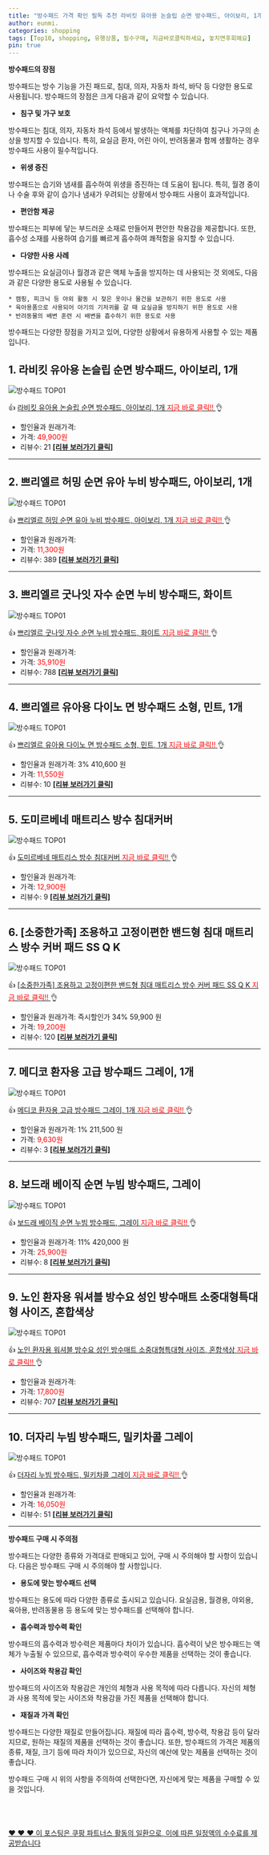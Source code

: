 ```yaml
---
title: "방수패드 가격 확인 필독 추천 라비킷 유아용 논슬립 순면 방수패드, 아이보리, 1개 비교 장점 구매가이드"
author: eunmi.
categories: shopping
tags: [Top10, shopping, 유행상품, 필수구매, 지금바로클릭하세요, 놓치면후회해요]
pin: true
---
```

**방수패드의 장점**

방수패드는 방수 기능을 가진 패드로, 침대, 의자, 자동차 좌석, 바닥 등 다양한 용도로 사용됩니다. 방수패드의 장점은 크게 다음과 같이 요약할 수 있습니다.

* **침구 및 가구 보호**

방수패드는 침대, 의자, 자동차 좌석 등에서 발생하는 액체를 차단하여 침구나 가구의 손상을 방지할 수 있습니다. 특히, 요실금 환자, 어린 아이, 반려동물과 함께 생활하는 경우 방수패드 사용이 필수적입니다.

* **위생 증진**

방수패드는 습기와 냄새를 흡수하여 위생을 증진하는 데 도움이 됩니다. 특히, 월경 중이나 수술 후와 같이 습기나 냄새가 우려되는 상황에서 방수패드 사용이 효과적입니다.

* **편안함 제공**

방수패드는 피부에 닿는 부드러운 소재로 만들어져 편안한 착용감을 제공합니다. 또한, 흡수성 소재를 사용하여 습기를 빠르게 흡수하여 쾌적함을 유지할 수 있습니다.

* **다양한 사용 사례**

방수패드는 요실금이나 월경과 같은 액체 누출을 방지하는 데 사용되는 것 외에도, 다음과 같은 다양한 용도로 사용될 수 있습니다.

    * 캠핑, 피크닉 등 야외 활동 시 젖은 옷이나 물건을 보관하기 위한 용도로 사용
    * 육아용품으로 사용되어 아기의 기저귀를 갈 때 요실금을 방지하기 위한 용도로 사용
    * 반려동물의 배변 훈련 시 배변을 흡수하기 위한 용도로 사용

방수패드는 다양한 장점을 가지고 있어, 다양한 상황에서 유용하게 사용할 수 있는 제품입니다.

   

## 1. 라비킷 유아용 논슬립 순면 방수패드, 아이보리, 1개

![방수패드 TOP01](https://thumbnail10.coupangcdn.com/thumbnails/remote/230x230ex/image/retail/images/4149152616697717-1ee3e05c-0e53-4f3c-95e8-f0fc48dec44f.jpg)


👍 [라비킷 유아용 논슬립 순면 방수패드, 아이보리, 1개 <font color=red> 지금 바로 클릭!! </font> ](https://link.coupang.com/re/AFFSDP?lptag=AF3617701&subid=GithubCoopas&pageKey=6870409810&traceid=V0-153&itemId=16433355164&vendorItemId=83624140822) 👌 


- 할인율과 원래가격: 
- 가격: <span style='color:red'>49,900원</span>
- 리뷰수: 21  [**[리뷰 보러가기 클릭]**](https://link.coupang.com/re/AFFSDP?lptag=AF3617701&subid=GithubCoopas&pageKey=6870409810&traceid=V0-153&itemId=16433355164&vendorItemId=83624140822)

---


   

## 2. 쁘리엘르 허밍 순면 유아 누비 방수패드, 아이보리, 1개

![방수패드 TOP01](https://thumbnail6.coupangcdn.com/thumbnails/remote/230x230ex/image/rs_quotation_api/gjfkurlw/ef8cd38a1dbd413b87ba48e5d43a2b17.jpg)


👍 [쁘리엘르 허밍 순면 유아 누비 방수패드, 아이보리, 1개 <font color=red> 지금 바로 클릭!! </font> ](https://link.coupang.com/re/AFFSDP?lptag=AF3617701&subid=GithubCoopas&pageKey=7334993009&traceid=V0-153&itemId=5452395887&vendorItemId=72752218849) 👌 


- 할인율과 원래가격: 
- 가격: <span style='color:red'>11,300원</span>
- 리뷰수: 389  [**[리뷰 보러가기 클릭]**](https://link.coupang.com/re/AFFSDP?lptag=AF3617701&subid=GithubCoopas&pageKey=7334993009&traceid=V0-153&itemId=5452395887&vendorItemId=72752218849)

---


   

## 3. 쁘리엘르 굿나잇 자수 순면 누비 방수패드, 화이트

![방수패드 TOP01](https://thumbnail9.coupangcdn.com/thumbnails/remote/230x230ex/image/retail/images/2020/08/31/17/3/81f2f4c5-4f14-4ffa-a75c-b6d2f1ba97a8.jpg)


👍 [쁘리엘르 굿나잇 자수 순면 누비 방수패드, 화이트 <font color=red> 지금 바로 클릭!! </font> ](https://link.coupang.com/re/AFFSDP?lptag=AF3617701&subid=GithubCoopas&pageKey=2040995568&traceid=V0-153&itemId=3469762761&vendorItemId=71456102494) 👌 


- 할인율과 원래가격: 
- 가격: <span style='color:red'>35,910원</span>
- 리뷰수: 788  [**[리뷰 보러가기 클릭]**](https://link.coupang.com/re/AFFSDP?lptag=AF3617701&subid=GithubCoopas&pageKey=2040995568&traceid=V0-153&itemId=3469762761&vendorItemId=71456102494)

---


   

## 4. 쁘리엘르 유아용 다이노 면 방수패드 소형, 민트, 1개

![방수패드 TOP01](https://thumbnail6.coupangcdn.com/thumbnails/remote/230x230ex/image/rs_quotation_api/kdtouy2f/280aee8260bd4fe7bf878b281494c2be.jpg)


👍 [쁘리엘르 유아용 다이노 면 방수패드 소형, 민트, 1개 <font color=red> 지금 바로 클릭!! </font> ](https://link.coupang.com/re/AFFSDP?lptag=AF3617701&subid=GithubCoopas&pageKey=7334993009&traceid=V0-153&itemId=18131997208&vendorItemId=85282714891) 👌 


- 할인율과 원래가격: 3%  410,600   원
- 가격: <span style='color:red'>11,550원</span>
- 리뷰수: 10  [**[리뷰 보러가기 클릭]**](https://link.coupang.com/re/AFFSDP?lptag=AF3617701&subid=GithubCoopas&pageKey=7334993009&traceid=V0-153&itemId=18131997208&vendorItemId=85282714891)

---


   

## 5. 도미르베네 매트리스 방수 침대커버

![방수패드 TOP01](https://thumbnail9.coupangcdn.com/thumbnails/remote/230x230ex/image/vendor_inventory/8e68/10e610081ea104fa2d9283f10dd69fd52aa5943426cbb48631e0205bfdee.jpg)


👍 [도미르베네 매트리스 방수 침대커버 <font color=red> 지금 바로 클릭!! </font> ](https://link.coupang.com/re/AFFSDP?lptag=AF3617701&subid=GithubCoopas&pageKey=6155361088&traceid=V0-153&itemId=20143827792&vendorItemId=87237143762) 👌 


- 할인율과 원래가격: 
- 가격: <span style='color:red'>12,900원</span>
- 리뷰수: 9  [**[리뷰 보러가기 클릭]**](https://link.coupang.com/re/AFFSDP?lptag=AF3617701&subid=GithubCoopas&pageKey=6155361088&traceid=V0-153&itemId=20143827792&vendorItemId=87237143762)

---


   

## 6. [소중한가족] 조용하고 고정이편한 밴드형 침대 매트리스 방수 커버 패드 SS Q K

![방수패드 TOP01](https://thumbnail6.coupangcdn.com/thumbnails/remote/230x230ex/image/vendor_inventory/6a5b/76bd14cadb75fa0c75125a10521df7ce9fc94cda5b8dfbf0dc3344ab7688.jpg)


👍 [[소중한가족] 조용하고 고정이편한 밴드형 침대 매트리스 방수 커버 패드 SS Q K <font color=red> 지금 바로 클릭!! </font> ](https://link.coupang.com/re/AFFSDP?lptag=AF3617701&subid=GithubCoopas&pageKey=7614230282&traceid=V0-153&itemId=20173216257&vendorItemId=82402281438) 👌 


- 할인율과 원래가격: 즉시할인가 34%  59,900   원
- 가격: <span style='color:red'>19,200원</span>
- 리뷰수: 120  [**[리뷰 보러가기 클릭]**](https://link.coupang.com/re/AFFSDP?lptag=AF3617701&subid=GithubCoopas&pageKey=7614230282&traceid=V0-153&itemId=20173216257&vendorItemId=82402281438)

---


   

## 7. 메디코 환자용 고급 방수패드 그레이, 1개

![방수패드 TOP01](https://thumbnail6.coupangcdn.com/thumbnails/remote/230x230ex/image/retail/images/2021/05/07/11/0/b6325bda-e1f4-4c18-9b1d-79eeab3c7c5b.jpg)


👍 [메디코 환자용 고급 방수패드 그레이, 1개 <font color=red> 지금 바로 클릭!! </font> ](https://link.coupang.com/re/AFFSDP?lptag=AF3617701&subid=GithubCoopas&pageKey=5470168231&traceid=V0-153&itemId=8402548238&vendorItemId=75690356787) 👌 


- 할인율과 원래가격: 1%  211,500   원
- 가격: <span style='color:red'>9,630원</span>
- 리뷰수: 3  [**[리뷰 보러가기 클릭]**](https://link.coupang.com/re/AFFSDP?lptag=AF3617701&subid=GithubCoopas&pageKey=5470168231&traceid=V0-153&itemId=8402548238&vendorItemId=75690356787)

---


   

## 8. 보드래 베이직 순면 누빔 방수패드, 그레이

![방수패드 TOP01](https://thumbnail7.coupangcdn.com/thumbnails/remote/230x230ex/image/rs_quotation_api/kgribc7w/47ecbff9ef7a47f3addf6510aa026301.jpg)


👍 [보드래 베이직 순면 누빔 방수패드, 그레이 <font color=red> 지금 바로 클릭!! </font> ](https://link.coupang.com/re/AFFSDP?lptag=AF3617701&subid=GithubCoopas&pageKey=4797076959&traceid=V0-153&itemId=6153851349&vendorItemId=73450065170) 👌 


- 할인율과 원래가격: 11%  420,000   원
- 가격: <span style='color:red'>25,900원</span>
- 리뷰수: 8  [**[리뷰 보러가기 클릭]**](https://link.coupang.com/re/AFFSDP?lptag=AF3617701&subid=GithubCoopas&pageKey=4797076959&traceid=V0-153&itemId=6153851349&vendorItemId=73450065170)

---


   

## 9. 노인 환자용 워셔블 방수요 성인 방수매트 소중대형특대형 사이즈, 혼합색상

![방수패드 TOP01](https://thumbnail6.coupangcdn.com/thumbnails/remote/230x230ex/image/vendor_inventory/411e/93d7a44754e1ed04ab9695a674c626571aee71c87e7db0a8cb7bdd7b6ef7.jpg)


👍 [노인 환자용 워셔블 방수요 성인 방수매트 소중대형특대형 사이즈, 혼합색상 <font color=red> 지금 바로 클릭!! </font> ](https://link.coupang.com/re/AFFSDP?lptag=AF3617701&subid=GithubCoopas&pageKey=6695322609&traceid=V0-153&itemId=20141436146&vendorItemId=84424536699) 👌 


- 할인율과 원래가격: 
- 가격: <span style='color:red'>17,800원</span>
- 리뷰수: 707  [**[리뷰 보러가기 클릭]**](https://link.coupang.com/re/AFFSDP?lptag=AF3617701&subid=GithubCoopas&pageKey=6695322609&traceid=V0-153&itemId=20141436146&vendorItemId=84424536699)

---


   

## 10. 더자리 누빔 방수패드, 밀키차콜 그레이

![방수패드 TOP01](https://thumbnail8.coupangcdn.com/thumbnails/remote/230x230ex/image/product/image/vendoritem/2018/10/31/3420247329/a8890c07-3eb4-4bc5-98ab-50eeeaa09f99.jpg)


👍 [더자리 누빔 방수패드, 밀키차콜 그레이 <font color=red> 지금 바로 클릭!! </font> ](https://link.coupang.com/re/AFFSDP?lptag=AF3617701&subid=GithubCoopas&pageKey=49770244&traceid=V0-153&itemId=175710404&vendorItemId=3420247329) 👌 


- 할인율과 원래가격: 
- 가격: <span style='color:red'>16,050원</span>
- 리뷰수: 51  [**[리뷰 보러가기 클릭]**](https://link.coupang.com/re/AFFSDP?lptag=AF3617701&subid=GithubCoopas&pageKey=49770244&traceid=V0-153&itemId=175710404&vendorItemId=3420247329)

---
**방수패드 구매 시 주의점**

방수패드는 다양한 종류와 가격대로 판매되고 있어, 구매 시 주의해야 할 사항이 있습니다. 다음은 방수패드 구매 시 주의해야 할 사항입니다.

* **용도에 맞는 방수패드 선택**

방수패드는 용도에 따라 다양한 종류로 출시되고 있습니다. 요실금용, 월경용, 야외용, 육아용, 반려동물용 등 용도에 맞는 방수패드를 선택해야 합니다.

* **흡수력과 방수력 확인**

방수패드의 흡수력과 방수력은 제품마다 차이가 있습니다. 흡수력이 낮은 방수패드는 액체가 누출될 수 있으므로, 흡수력과 방수력이 우수한 제품을 선택하는 것이 좋습니다.

* **사이즈와 착용감 확인**

방수패드의 사이즈와 착용감은 개인의 체형과 사용 목적에 따라 다릅니다. 자신의 체형과 사용 목적에 맞는 사이즈와 착용감을 가진 제품을 선택해야 합니다.

* **재질과 가격 확인**

방수패드는 다양한 재질로 만들어집니다. 재질에 따라 흡수력, 방수력, 착용감 등이 달라지므로, 원하는 재질의 제품을 선택하는 것이 좋습니다. 또한, 방수패드의 가격은 제품의 종류, 재질, 크기 등에 따라 차이가 있으므로, 자신의 예산에 맞는 제품을 선택하는 것이 좋습니다.

방수패드 구매 시 위의 사항을 주의하여 선택한다면, 자신에게 맞는 제품을 구매할 수 있을 것입니다.<br><br><br><br><br> [ ❤ ❤ ❤ 이 포스팅은 쿠팡 파트너스 활동의 일환으로, 이에 따른 일정액의 수수료를 제공받습니다](https://link.coupang.com/a/bcEFyh)